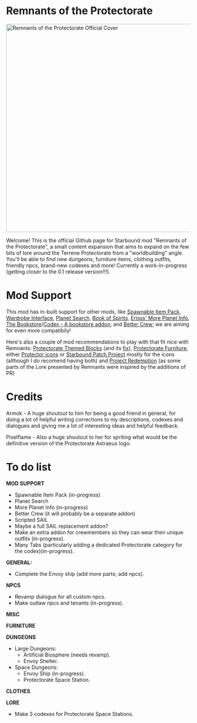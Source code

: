 # Remnants of the Protectorate

<img width="566" height="566" alt="Remnants of the Protectorate Official Cover" src="https://github.com/user-attachments/assets/9a9371f7-2fee-49f2-852d-ddd346424a6d" />

Welcome! This is the official Github page for Starbound mod "Remnants of the Protectorate", a small content expansion that aims to expand on the few bits of lore around the Terrene Protectorate from a "worldbuilding" angle. You'll be able to find new dungeons, furniture items, clothing outfits, friendly npcs, brand-new codexes and more! Currently a work-in-progress (getting closer to the 0.1 release version!!!).

# Mod Support
This mod has in-built support for other mods, like [Spawnable Item Pack](https://steamcommunity.com/sharedfiles/filedetails/?id=733665104), [Wardrobe Interface](https://steamcommunity.com/sharedfiles/filedetails/?id=734855062), [Planet Search](https://steamcommunity.com/sharedfiles/filedetails/?id=3269792617), [Book of Spirits](https://steamcommunity.com/sharedfiles/filedetails/?id=3060280131), [Erisss' More Planet Info](https://steamcommunity.com/sharedfiles/filedetails/?id=1117007107), [The Bookstore](https://steamcommunity.com/sharedfiles/filedetails/?id=1108897518)/[Codex - A bookstore addon](https://steamcommunity.com/sharedfiles/filedetails/?id=1109790315), and [Better Crew](https://community.playstarbound.com/resources/better-crew-and-npc-behavior.6190/); we are aiming for even more compatibily!

Here's also a couple of mod recommendations to play with that fit nice with Remnants: [Protectorate Themed Blocks](https://steamcommunity.com/sharedfiles/filedetails/?id=880170687) (and its [fix](https://steamcommunity.com/sharedfiles/filedetails/?id=2840241429)), [Protectorate Furniture](https://steamcommunity.com/sharedfiles/filedetails/?id=732742952), either [Protector icons](https://steamcommunity.com/sharedfiles/filedetails/?id=782825930) or [Starbound Patch Project](https://steamcommunity.com/sharedfiles/filedetails/?id=1543219534) mostly for the icons (although I do recomend having both) and [Project Redemption](https://steamcommunity.com/sharedfiles/filedetails/?id=1397217904) (as some parts of the Lore presented by Remnants were inspired by the additions of PR)

# Credits
Armok - A huge shoutout to him for being a good friend in general, for doing a lot of helpful writing corrections to my descriptions, codexes and dialogues and giving me a lot of interesting ideas and helpful feedback.

Pixelflame - Also a huge shoutout to her for spriting what would be the definitive version of the Protectorate Astraeus logo.

# To do list
__MOD SUPPORT__
- Spawnable Item Pack (in-progress)
- Planet Search
- More Planet Info (in-progress)
- Better Crew (it will probably be a separate addon)
- Scripted SAIL
- Maybe a full SAIL replacement addon?
- Make an extra addon for crewmembers so they can wear their unique outfits (in-progress).
- Many Tabs (particularly adding a dedicated Protectorate category for the codex)(in-progress).

__GENERAL:__
- Complete the Envoy ship (add more parts; add npcs).

__NPCS__
- Revamp dialogue for all custom npcs.
- Make outlaw npcs and tenants (in-progress).

__MISC__

__FURNITURE__

__DUNGEONS__
- Large Dungeons:
   - Artificial Biosphere (needs revamp).
   - Envoy Shelter.
- Space Dungeons:
   - Envoy Ship (in-progress).
   - Protectorate Space Station.

__CLOTHES__


__LORE__
- Make 3 codexes for Protectorate Space Stations.
